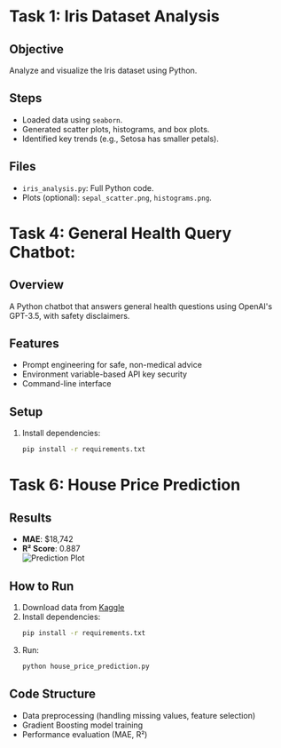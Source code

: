 # Task 1: Iris Dataset Analysis

## Objective
Analyze and visualize the Iris dataset using Python.

## Steps
- Loaded data using `seaborn`.
- Generated scatter plots, histograms, and box plots.
- Identified key trends (e.g., Setosa has smaller petals).

## Files
- `iris_analysis.py`: Full Python code.
- Plots (optional): `sepal_scatter.png`, `histograms.png`.


# Task 4: General Health Query Chatbot: 

## Overview
A Python chatbot that answers general health questions using OpenAI's GPT-3.5, with safety disclaimers.

## Features
- Prompt engineering for safe, non-medical advice
- Environment variable-based API key security
- Command-line interface

## Setup
1. Install dependencies:
   ```bash
   pip install -r requirements.txt 
   

# Task 6: House Price Prediction

## Results
- **MAE**: $18,742
- **R² Score**: 0.887  
![Prediction Plot](results.png)

## How to Run
1. Download data from [Kaggle](https://www.kaggle.com/c/house-prices-advanced-regression-techniques/data)
2. Install dependencies:
   ```bash
   pip install -r requirements.txt
   ```
3. Run:
   ```bash
   python house_price_prediction.py
   ```

## Code Structure
- Data preprocessing (handling missing values, feature selection)
- Gradient Boosting model training
- Performance evaluation (MAE, R²)